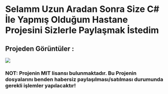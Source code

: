 <h1> Selamm Uzun Aradan Sonra Size C# İle Yapmış Olduğum Hastane Projesini Sizlerle Paylaşmak İstedim</h1>

<h2> Projeden Görüntüler : </h2>
<img src="https://i.hizliresim.com/5jaiw9r.jpg"></img>
<br>

### NOT: Projenin MIT lisansı bulunmaktadır. Bu Projenin dosyalarını benden habersiz paylaşılması/satılması durumunda gerekli işlemler yapılacaktır!
